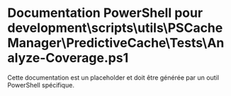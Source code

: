 # Documentation PowerShell pour development\scripts\utils\PSCacheManager\PredictiveCache\Tests\Analyze-Coverage.ps1

Cette documentation est un placeholder et doit être générée par un outil PowerShell spécifique.

